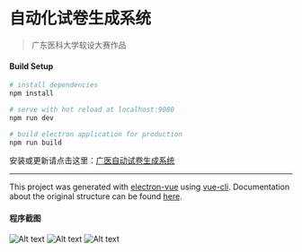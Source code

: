 # 自动化试卷生成系统

> 广东医科大学软设大赛作品

#### Build Setup

``` bash
# install dependencies
npm install

# serve with hot reload at localhost:9080
npm run dev

# build electron application for production
npm run build


```

安装或更新请点击这里：[广医自动试卷生成系统](http://pov6krh77.bkt.clouddn.com/%E5%B9%BF%E5%8C%BB%E8%87%AA%E5%8A%A8%E8%AF%95%E5%8D%B7%E7%94%9F%E6%88%90%E7%B3%BB%E7%BB%9F%20Setup%201.5.0.exe)

---

This project was generated with [electron-vue](https://github.com/SimulatedGREG/electron-vue) using [vue-cli](https://github.com/vuejs/vue-cli). Documentation about the original structure can be found [here](https://simulatedgreg.gitbooks.io/electron-vue/content/index.html).


#### 程序截图

![Alt text](https://github.com/Glovecc/GDMURSDC/master/static/1.png)
![Alt text](https://github.com/Glovecc/GDMURSDC/master/static/2.png)
![Alt text](https://github.com/Glovecc/GDMURSDC/master/static/3.png)
